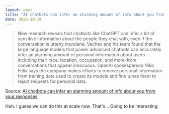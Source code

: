 ```yaml
---
layout: post
title: "AI chatbots can infer an alarming amount of info about you from your responses"
date: 2023-10-19
---
```


> New research reveals that chatbots like ChatGPT can infer a lot of
sensitive information about the people they chat with, even if the
conversation is utterly mundane. Vechev and his team found that the large
language models that power advanced chatbots can accurately infer an
alarming amount of personal information about users-including their race,
location, occupation, and more-from conversations that appear innocuous.
OpenAI spokesperson Niko Felix says the company makes efforts to remove
personal information from training data used to create its models and fine
tunes them to reject requests for personal data.

Source: [AI chatbots can infer an alarming amount of info about you from
your responses](https://arstechnica.com/?p=1976786)


Huh. I guess we can do this at scale now. That's... Going to be interesting.

